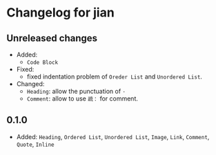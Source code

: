 # Changelog for jian

## Unreleased changes

- Added:
  - `Code Block`
- Fixed:
  - fixed indentation problem of `Oreder List` and `Unordered List`.
- Changed:
  - `Heading`: allow the punctuation of `·`
  - `Comment`: allow to use `疏：` for comment.

## 0.1.0

- Added: `Heading`, `Ordered List`, `Unordered List`, `Image`, `Link`, `Comment`, `Quote`, `Inline`
